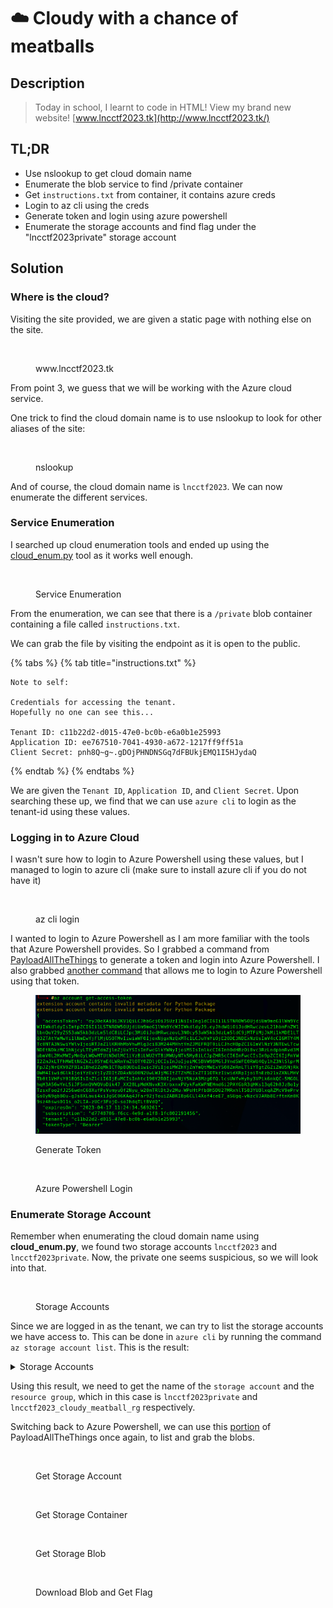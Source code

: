 # ☁️ Cloudy with a chance of meatballs

## Description

> Today in school, I learnt to code in HTML! View my brand new website! [www.lncctf2023.tk](http://www.lncctf2023.tk/)

## TL;DR

* Use nslookup to get cloud domain name
* Enumerate the blob service to find /private container
* Get `instructions.txt` from container, it contains azure creds
* Login to az cli using the creds
* Generate token and login using azure powershell
* Enumerate the storage accounts and find flag under the "lncctf2023private" storage account

## Solution

### Where is the cloud?

Visiting the site provided, we are given a static page with nothing else on the site.

<figure><img src="../../../.gitbook/assets/image (3) (1) (4) (1).png" alt=""><figcaption><p>www.lncctf2023.tk</p></figcaption></figure>

From point 3, we guess that we will be working with the Azure cloud service.

One trick to find the cloud domain name is to use nslookup to look for other aliases of the site:

<figure><img src="../../../.gitbook/assets/image (11) (2) (1).png" alt=""><figcaption><p>nslookup</p></figcaption></figure>

And of course, the cloud domain name is `lncctf2023`. We can now enumerate the different services.&#x20;

### Service Enumeration

I searched up cloud enumeration tools and ended up using the [cloud\_enum.py](https://github.com/initstring/cloud_enum) tool as it works well enough.

<figure><img src="../../../.gitbook/assets/image (40).png" alt=""><figcaption><p>Service Enumeration</p></figcaption></figure>

From the enumeration, we can see that there is a `/private` blob container containing a file called `instructions.txt`.

We can grab the file by visiting the endpoint as it is open to the public.

{% tabs %}
{% tab title="instructions.txt" %}
```
Note to self:

Credentials for accessing the tenant. 
Hopefully no one can see this...

Tenant ID: c11b22d2-d015-47e0-bc0b-e6a0b1e25993
Application ID: ee767510-7041-4930-a672-1217ff9ff51a
Client Secret: pnh8Q~g~.gDOjPHNDNSGq7dFBUkjEMQ1I5HJydaQ
```
{% endtab %}
{% endtabs %}

We are given the `Tenant ID`, `Application ID`, and `Client Secret`. Upon searching these up, we find that we can use `azure cli` to login as the tenant-id using these values.

### Logging in to Azure Cloud

I wasn't sure how to login to Azure Powershell using these values, but I managed to login to azure cli (make sure to install azure cli if you do not have it)

<figure><img src="../../../.gitbook/assets/image (20) (3).png" alt=""><figcaption><p>az cli login</p></figcaption></figure>

I wanted to login to Azure Powershell as I am more familiar with the tools that Azure Powershell provides. So I grabbed a command from [PayloadAllTheThings](https://github.com/swisskyrepo/PayloadsAllTheThings/blob/master/Methodology%20and%20Resources/Cloud%20-%20Azure%20Pentest.md#get-tokens) to generate a token and login into Azure Powershell. I also grabbed [another command](https://github.com/swisskyrepo/PayloadsAllTheThings/blob/master/Methodology%20and%20Resources/Cloud%20-%20Azure%20Pentest.md#use-tokens) that allows me to login to Azure Powershell using that token.

<figure><img src="../../../.gitbook/assets/image (8) (1) (1) (1).png" alt=""><figcaption><p>Generate Token</p></figcaption></figure>

<figure><img src="../../../.gitbook/assets/image (12) (2).png" alt=""><figcaption><p>Azure Powershell Login</p></figcaption></figure>

### Enumerate Storage Account

Remember when enumerating the cloud domain name using **cloud\_enum.py**, we found two storage accounts `lncctf2023` and `lncctf2023private`. Now, the private one seems suspicious, so we will look into that.

<figure><img src="../../../.gitbook/assets/image (5) (2) (2).png" alt=""><figcaption><p>Storage Accounts</p></figcaption></figure>

Since we are logged in as the tenant, we can try to list the storage accounts we have access to. This can be done in `azure cli` by running the command `az storage account list`. This is the result:

<details>

<summary>Storage Accounts</summary>

```
[
  {
    "accessTier": "Hot",
    "allowBlobPublicAccess": true,
    "azureFilesIdentityBasedAuthentication": null,
    "blobRestoreStatus": null,
    "creationTime": "2023-04-14T10:21:08.212826+00:00",
    "customDomain": {
      "name": "www.lncctf2023.tk",
      "useSubDomainName": null
    },
    "enableHttpsTrafficOnly": false,
    "encryption": {
      "keySource": "Microsoft.Storage",
      "keyVaultProperties": null,
      "requireInfrastructureEncryption": null,
      "services": {
        "blob": {
          "enabled": true,
          "keyType": "Account",
          "lastEnabledTime": "2023-04-14T10:21:08.322256+00:00"
        },
        "file": {
          "enabled": true,
          "keyType": "Account",
          "lastEnabledTime": "2023-04-14T10:21:08.322256+00:00"
        },
        "queue": null,
        "table": null
      }
    },
    "failoverInProgress": null,
    "geoReplicationStats": null,
    "id": "/subscriptions/d7748706-f6cc-4e9d-a1f8-1fc802191456/resourceGroups/lncctf2023_cloudy_meatball_rg/providers/Microsoft.Storage/storageAccounts/lncctf2023",
    "identity": {
      "principalId": null,
      "tenantId": null
    },
    "isHnsEnabled": false,
    "kind": "StorageV2",
    "largeFileSharesState": null,
    "lastGeoFailoverTime": null,
    "location": "southeastasia",
    "minimumTlsVersion": "TLS1_2",
    "name": "lncctf2023",
    "networkRuleSet": {
      "bypass": "AzureServices",
      "defaultAction": "Allow",
      "ipRules": [],
      "virtualNetworkRules": []
    },
    "primaryEndpoints": {
      "blob": "https://lncctf2023.blob.core.windows.net/",
      "dfs": "https://lncctf2023.dfs.core.windows.net/",
      "file": "https://lncctf2023.file.core.windows.net/",
      "internetEndpoints": null,
      "microsoftEndpoints": null,
      "queue": "https://lncctf2023.queue.core.windows.net/",
      "table": "https://lncctf2023.table.core.windows.net/",
      "web": "https://lncctf2023.z23.web.core.windows.net/"
    },
    "primaryLocation": "southeastasia",
    "privateEndpointConnections": [],
    "provisioningState": "Succeeded",
    "resourceGroup": "lncctf2023_cloudy_meatball_rg",
    "routingPreference": null,
    "secondaryEndpoints": null,
    "secondaryLocation": null,
    "sku": {
      "name": "Standard_LRS",
      "tier": "Standard"
    },
    "statusOfPrimary": "available",
    "statusOfSecondary": null,
    "tags": {},
    "type": "Microsoft.Storage/storageAccounts"
  },
  {
    "accessTier": "Hot",
    "allowBlobPublicAccess": true,
    "azureFilesIdentityBasedAuthentication": null,
    "blobRestoreStatus": null,
    "creationTime": "2023-04-14T10:21:08.181567+00:00",
    "customDomain": null,
    "enableHttpsTrafficOnly": false,
    "encryption": {
      "keySource": "Microsoft.Storage",
      "keyVaultProperties": null,
      "requireInfrastructureEncryption": null,
      "services": {
        "blob": {
          "enabled": true,
          "keyType": "Account",
          "lastEnabledTime": "2023-04-14T10:21:08.290956+00:00"
        },
        "file": {
          "enabled": true,
          "keyType": "Account",
          "lastEnabledTime": "2023-04-14T10:21:08.290956+00:00"
        },
        "queue": null,
        "table": null
      }
    },
    "failoverInProgress": null,
    "geoReplicationStats": null,
    "id": "/subscriptions/d7748706-f6cc-4e9d-a1f8-1fc802191456/resourceGroups/lncctf2023_cloudy_meatball_rg/providers/Microsoft.Storage/storageAccounts/lncctf2023private",
    "identity": {
      "principalId": null,
      "tenantId": null
    },
    "isHnsEnabled": false,
    "kind": "StorageV2",
    "largeFileSharesState": null,
    "lastGeoFailoverTime": null,
    "location": "southeastasia",
    "minimumTlsVersion": "TLS1_2",
    "name": "lncctf2023private",
    "networkRuleSet": {
      "bypass": "AzureServices",
      "defaultAction": "Allow",
      "ipRules": [],
      "virtualNetworkRules": []
    },
    "primaryEndpoints": {
      "blob": "https://lncctf2023private.blob.core.windows.net/",
      "dfs": "https://lncctf2023private.dfs.core.windows.net/",
      "file": "https://lncctf2023private.file.core.windows.net/",
      "internetEndpoints": null,
      "microsoftEndpoints": null,
      "queue": "https://lncctf2023private.queue.core.windows.net/",
      "table": "https://lncctf2023private.table.core.windows.net/",
      "web": "https://lncctf2023private.z23.web.core.windows.net/"
    },
    "primaryLocation": "southeastasia",
    "privateEndpointConnections": [],
    "provisioningState": "Succeeded",
    "resourceGroup": "lncctf2023_cloudy_meatball_rg",
    "routingPreference": null,
    "secondaryEndpoints": null,
    "secondaryLocation": null,
    "sku": {
      "name": "Standard_LRS",
      "tier": "Standard"
    },
    "statusOfPrimary": "available",
    "statusOfSecondary": null,
    "tags": {},
    "type": "Microsoft.Storage/storageAccounts"
  }
]

```

</details>

Using this result, we need to get the name of the `storage account` and the `resource group`, which in this case is `lncctf2023private` and `lncctf2023_cloudy_meatball_rg` respectively.

Switching back to Azure Powershell, we can use this [portion](https://github.com/swisskyrepo/PayloadsAllTheThings/blob/master/Methodology%20and%20Resources/Cloud%20-%20Azure%20Pentest.md#list-and-download-blobs) of PayloadAllTheThings once again, to list and grab the blobs.

<figure><img src="../../../.gitbook/assets/image (1) (4) (2).png" alt=""><figcaption><p>Get Storage Account</p></figcaption></figure>

<figure><img src="../../../.gitbook/assets/image (19) (1).png" alt=""><figcaption><p>Get Storage Container</p></figcaption></figure>

<figure><img src="../../../.gitbook/assets/image (10) (3).png" alt=""><figcaption><p>Get Storage Blob</p></figcaption></figure>

<figure><img src="../../../.gitbook/assets/image (39).png" alt=""><figcaption><p>Download Blob and Get Flag</p></figcaption></figure>

